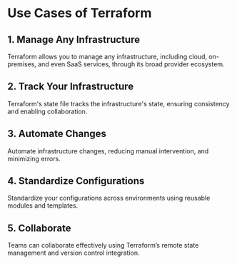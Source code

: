 # Use Cases of Terraform

## 1. Manage Any Infrastructure
Terraform allows you to manage any infrastructure, including cloud, on-premises, and even SaaS services, through its broad provider ecosystem.

## 2. Track Your Infrastructure
Terraform's state file tracks the infrastructure's state, ensuring consistency and enabling collaboration.

## 3. Automate Changes
Automate infrastructure changes, reducing manual intervention, and minimizing errors.

## 4. Standardize Configurations
Standardize your configurations across environments using reusable modules and templates.

## 5. Collaborate
Teams can collaborate effectively using Terraform’s remote state management and version control integration.

